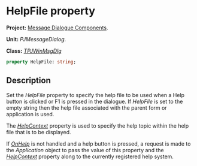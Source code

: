 # HelpFile property

**Project:** [Message Dialogue Components](../API.md).

**Unit:** _PJMessageDialog_.

**Class:** _[TPJWinMsgDlg](./TPJWinMsgDlg.md)_

```pascal
property HelpFile: string;
```

## Description

Set the _HelpFile_ property to specify the help file to be used when a Help button is clicked or F1 is pressed in the dialogue. If _HelpFile_ is set to the empty string then the help file associated with the parent form or application is used.

The _[HelpContext](./TPJWinMsgDlg-HelpContext.md)_ property is used to specify the help topic within the help file that is to be displayed.

If _[OnHelp](./TPJWinMsgDlg-OnHelp.md)_ is not handled and a help button is pressed, a request is made to the _Application_ object to pass the value of this property and the _[HelpContext](./TPJWinMsgDlg-HelpContext.md)_ property along to the currently registered help system.
